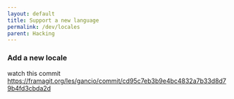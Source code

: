 ```yaml
---
layout: default
title: Support a new language
permalink: /dev/locales
parent: Hacking
---
```


### Add a new locale
watch this commit https://framagit.org/les/gancio/commit/cd95c7eb3b9e4bc4832a7b33d8d79b4fd3cbda2d